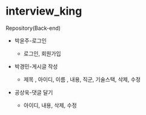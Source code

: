 # interview_king
Repository(Back-end)



- 박윤주-로그인

  - 로그인, 회원가입

  

- 박경민-게시글 작성

  - 제목 , 아이디, 이름 , 내용, 직군, 기술스택, 삭제, 수정 

  

- 공상욱-댓글 달기

  - 아이디, 내용, 삭제, 수정
